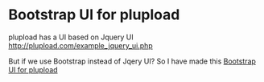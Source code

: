 Bootstrap UI for plupload
=================

plupload has a UI based on Jquery UI <a href="http://plupload.com/example_jquery_ui.php">http://plupload.com/example_jquery_ui.php</a>

But if we use Bootstrap instead of Jqery UI? So I have made this [Bootstrap UI for plupload](https://github.com/leedorian/pupload-bootstrap)